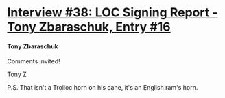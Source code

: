 # [Interview #38: LOC Signing Report - Tony Zbaraschuk, Entry #16](https://www.theoryland.com/intvmain.php?i=38#16)

#### Tony Zbaraschuk

Comments invited!

Tony Z

P.S. That isn't a Trolloc horn on his cane, it's an English ram's horn.

